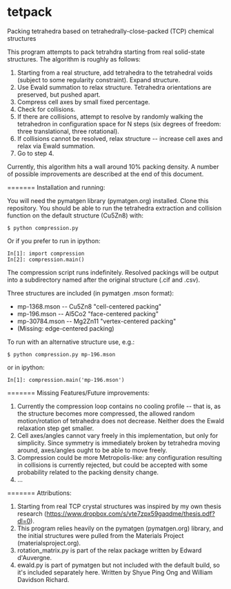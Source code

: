 tetpack
=======

Packing tetrahedra based on tetrahedrally-close-packed (TCP) chemical structures

This program attempts to pack tetrahdra starting from real solid-state structures. The algorithm is roughly as follows:

1. Starting from a real structure, add tetrahedra to the tetrahedral voids (subject to some regularity constraint).  Expand structure.
2. Use Ewald summation to relax structure.  Tetrahedra orientations are preserved, but pushed apart.
3. Compress cell axes by small fixed percentage.
4. Check for collisions.
5. If there are collisions, attempt to resolve by randomly walking the tetrahedron in configuration space for N steps (six degrees of freedom: three translational, three rotational).
6. If collisions cannot be resolved, relax structure -- increase cell axes and relax via Ewald summation.
7. Go to step 4.

Currently, this algorithm hits a wall around 10% packing density.  A number of possible improvements are described at the end of this document.

=======
Installation and running:

You will need the pymatgen library (pymatgen.org) installed.  Clone this repository. You should be able to run the tetrahedra extraction and collision function on the default structure (Cu5Zn8) with:
```
$ python compression.py
```
Or if you prefer to run in ipython:
```
In[1]: import compression
In[2]: compression.main()
```
The compression script runs indefinitely. Resolved packings will be output into a subdirectory named after the original structure (.cif and .csv).

Three structures are included (in pymatgen .mson format):
* mp-1368.mson -- Cu5Zn8 "cell-centered packing"
* mp-196.mson -- Al5Co2 "face-centered packing"
* mp-30784.mson -- Mg2Zn11 "vertex-centered packing"
* (Missing: edge-centered packing)

To run with an alternative structure use, e.g.:
```
$ python compression.py mp-196.mson
```
or in ipython:
```
In[1]: compression.main('mp-196.mson')
```
=======
Missing Features/Future improvements:

1. Currently the compression loop contains no cooling profile -- that is, as the structure becomes more compressed, the allowed random motion/rotation of tetrahedra does not decrease. Neither does the Ewald relaxation step get smaller.
2. Cell axes/angles cannot vary freely in this implementation, but only for simplicity.  Since symmetry is immediately broken by tetrahedra moving around, axes/angles ought to be able to move freely.
3. Compression could be more Metropolis-like: any configuration resulting in collisions is currently rejected, but could be accepted with some probability related to the packing density change.
4. ...

=======
Attributions:

1. Starting from real TCP crystal structures was inspired by my own thesis research (https://www.dropbox.com/s/vte7zpx59gaqdme/thesis.pdf?dl=0).
2. This program relies heavily on the pymatgen (pymatgen.org) library, and the initial structures were pulled from the Materials Project (materialsproject.org).
3. rotation_matrix.py is part of the relax package written by Edward d'Auvergne.
4. ewald.py is part of pymatgen but not included with the default build, so it's included separately here. Written by Shyue Ping Ong and William Davidson Richard.
